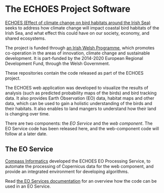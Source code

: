 # The ECHOES Project Software

[ECHOES (Effect of climate change on bird habitats around the Irish Sea)](https://echoesproj.eu/)
seeks to address how climate change will impact coastal bird habitats of the Irish Sea, 
and what effect this could have on our society, economy, and shared ecosystems. 

The project is funded through [an Irish Welsh Programme](https://irelandwales.eu),
which promotes co-operation in the areas of innovation, climate change and sustainable development.
It is part-funded by the 2014-2020 European Regional Development Fund,
through the Welsh Government.

These repositories contain the code released as part of the ECHOES project.
 
The ECHOES web application was developed to visualize the results of analysis
(such as predicted probability maps of the birds) and bird tracking data.
It also provides Earth Observation (EO) data, habitat maps and other data,
which can be used to gain a holistic understanding of the birds and their habitats.
It also enables to land mangers to understand how their land is changing over time.     

There are two components: the *EO Service* and the *web component*. 
The EO Service code has been released here,
and the web-component code will follow at a later date.


## The EO Service

[Compass Informatics](https://compass.ie) developed the ECHOES EO Processing Service, 
to automate the processing of Copernicus data for the web component, 
and provide an integrated environment for developing algorithms.

Read [the EO Services documentation](https://docs.compass.ie/EarthObservationDocs/)
for an overview how the code can be used in an EO Service.
